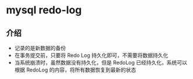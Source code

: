 # mysql redo-log

## 介绍

- 记录的是新数据的备份
- 在事务提交前，只要将 Redo Log 持久化即可，不需要将数据持久化
- 当系统崩溃时，虽然数据没有持久化，但是 RedoLog 已经持久化，系统可以根据 RedoLog 的内容，将所有数据恢复到最新的状态

